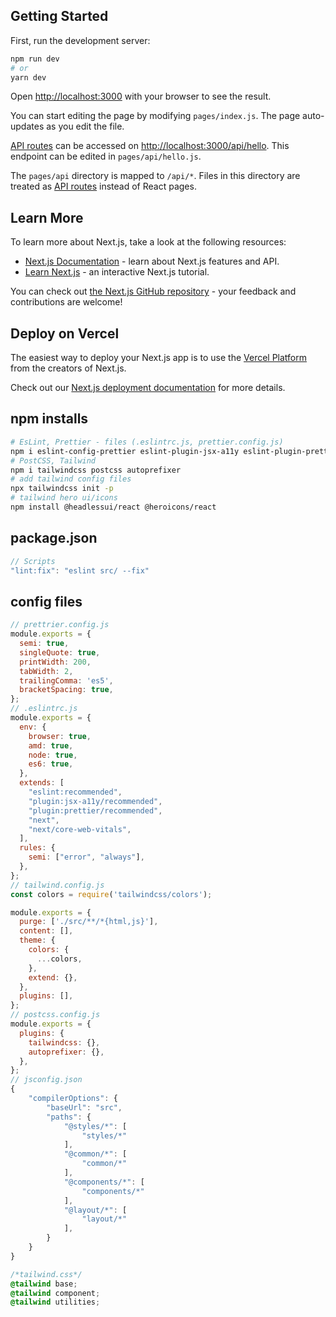 ## Getting Started

First, run the development server:

```bash
npm run dev
# or
yarn dev
```

Open [http://localhost:3000](http://localhost:3000) with your browser to see the result.

You can start editing the page by modifying `pages/index.js`. The page auto-updates as you edit the file.

[API routes](https://nextjs.org/docs/api-routes/introduction) can be accessed on [http://localhost:3000/api/hello](http://localhost:3000/api/hello). This endpoint can be edited in `pages/api/hello.js`.

The `pages/api` directory is mapped to `/api/*`. Files in this directory are treated as [API routes](https://nextjs.org/docs/api-routes/introduction) instead of React pages.

## Learn More

To learn more about Next.js, take a look at the following resources:

- [Next.js Documentation](https://nextjs.org/docs) - learn about Next.js features and API.
- [Learn Next.js](https://nextjs.org/learn) - an interactive Next.js tutorial.

You can check out [the Next.js GitHub repository](https://github.com/vercel/next.js/) - your feedback and contributions are welcome!

## Deploy on Vercel

The easiest way to deploy your Next.js app is to use the [Vercel Platform](https://vercel.com/new?utm_medium=default-template&filter=next.js&utm_source=create-next-app&utm_campaign=create-next-app-readme) from the creators of Next.js.

Check out our [Next.js deployment documentation](https://nextjs.org/docs/deployment) for more details.

## npm installs
```bash
# EsLint, Prettier - files (.eslintrc.js, prettier.config.js)
npm i eslint-config-prettier eslint-plugin-jsx-a11y eslint-plugin-prettier prettier -D
# PostCSS, Tailwind
npm i tailwindcss postcss autoprefixer
# add tailwind config files
npx tailwindcss init -p
# tailwind hero ui/icons
npm install @headlessui/react @heroicons/react
```

## package.json
```js
// Scripts
"lint:fix": "eslint src/ --fix"
```

## config files
```js
// prettrier.config.js
module.exports = {
  semi: true,
  singleQuote: true,
  printWidth: 200,
  tabWidth: 2,
  trailingComma: 'es5',
  bracketSpacing: true,
};
// .eslintrc.js
module.exports = {
  env: {
    browser: true,
    amd: true,
    node: true,
    es6: true,
  },
  extends: [
    "eslint:recommended",
    "plugin:jsx-a11y/recommended",
    "plugin:prettier/recommended",
    "next",
    "next/core-web-vitals",
  ],
  rules: {
    semi: ["error", "always"],
  },
};
// tailwind.config.js
const colors = require('tailwindcss/colors');

module.exports = {
  purge: ['./src/**/*{html,js}'],
  content: [],
  theme: {
    colors: {
      ...colors,
    },
    extend: {},
  },
  plugins: [],
};
// postcss.config.js
module.exports = {
  plugins: {
    tailwindcss: {},
    autoprefixer: {},
  },
};
// jsconfig.json
{
    "compilerOptions": {
        "baseUrl": "src",
        "paths": {
            "@styles/*": [
                "styles/*"
            ],
            "@common/*": [
                "common/*"
            ],
            "@components/*": [
                "components/*"
            ],
            "@layout/*": [
                "layout/*"
            ],
        }
    }
}
```

```css
/*tailwind.css*/
@tailwind base;
@tailwind component;
@tailwind utilities;
```